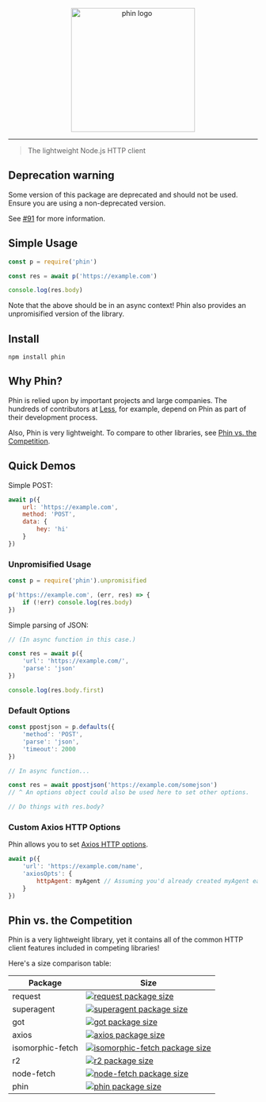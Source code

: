 <p align="center" style="text-align: center"><img src="https://raw.githubusercontent.com/ethanent/phin/master/media/phin-textIncluded.png" width="250" alt="phin logo"/></p>

---

> The lightweight Node.js HTTP client

## Deprecation warning

Some version of this package are deprecated and should not be used. Ensure you are using a non-deprecated version.

See [#91](https://github.com/ethanent/phin/issues/91) for more information.

## Simple Usage

```javascript
const p = require('phin')

const res = await p('https://example.com')

console.log(res.body)
```

Note that the above should be in an async context! Phin also provides an unpromisified version of the library.


## Install

```
npm install phin
```


## Why Phin?

Phin is relied upon by important projects and large companies. The hundreds of contributors at [Less](https://github.com/less/less.js), for example, depend on Phin as part of their development process.

Also, Phin is very lightweight. To compare to other libraries, see [Phin vs. the Competition](https://github.com/ethanent/phin/blob/master/README.md#phin-vs-the-competition).

## Quick Demos

Simple POST:

```js
await p({
	url: 'https://example.com',
	method: 'POST',
	data: {
		hey: 'hi'
	}
})
```

### Unpromisified Usage

```js
const p = require('phin').unpromisified

p('https://example.com', (err, res) => {
	if (!err) console.log(res.body)
})
```

Simple parsing of JSON:

```js
// (In async function in this case.)

const res = await p({
	'url': 'https://example.com/',
	'parse': 'json'
})

console.log(res.body.first)
```

### Default Options

```js
const ppostjson = p.defaults({
	'method': 'POST',
	'parse': 'json',
	'timeout': 2000
})

// In async function...

const res = await ppostjson('https://example.com/somejson')
// ^ An options object could also be used here to set other options.

// Do things with res.body?
```

### Custom Axios HTTP Options

Phin allows you to set [Axios HTTP options](https://github.com/axios/axios?tab=readme-ov-file#request-config).

```js
await p({
	'url': 'https://example.com/name',
	'axiosOpts': {
		httpAgent: myAgent // Assuming you'd already created myAgent earlier.
	}
})
```

## Phin vs. the Competition

Phin is a very lightweight library, yet it contains all of the common HTTP client features included in competing libraries!

Here's a size comparison table:

Package | Size
--- | ---
request | [![request package size](https://packagephobia.now.sh/badge?p=request)](https://packagephobia.now.sh/result?p=request)
superagent | [![superagent package size](https://packagephobia.now.sh/badge?p=superagent)](https://packagephobia.now.sh/result?p=superagent)
got | [![got package size](https://packagephobia.now.sh/badge?p=got)](https://packagephobia.now.sh/result?p=got)
axios | [![axios package size](https://packagephobia.now.sh/badge?p=axios)](https://packagephobia.now.sh/result?p=axios)
isomorphic-fetch | [![isomorphic-fetch package size](https://packagephobia.now.sh/badge?p=isomorphic-fetch)](https://packagephobia.now.sh/result?p=isomorphic-fetch)
r2 | [![r2 package size](https://packagephobia.now.sh/badge?p=r2)](https://packagephobia.now.sh/result?p=r2)
node-fetch | [![node-fetch package size](https://packagephobia.now.sh/badge?p=node-fetch)](https://packagephobia.now.sh/result?p=node-fetch)
phin | [![phin package size](https://packagephobia.now.sh/badge?p=phin)](https://packagephobia.now.sh/result?p=phin)
